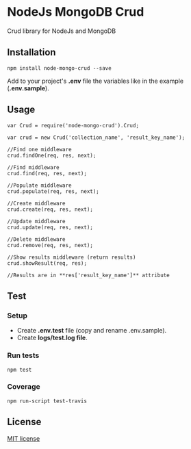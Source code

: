 # NodeJs MongoDB Crud

Crud library for NodeJs and MongoDB

## Installation

```
npm install node-mongo-crud --save
```

Add to your project's **.env** file the variables like in the example (**.env.sample**).

## Usage

```
var Crud = require('node-mongo-crud').Crud;

var crud = new Crud('collection_name', 'result_key_name');

//Find one middleware
crud.findOne(req, res, next);

//Find middleware
crud.find(req, res, next);

//Populate middleware
crud.populate(req, res, next);

//Create middleware
crud.create(req, res, next);

//Update middleware
crud.update(req, res, next);

//Delete middleware
crud.remove(req, res, next);

//Show results middleware (return results)
crud.showResult(req, res);

//Results are in **res['result_key_name']** attribute
```

## Test

### Setup

* Create **.env.test** file (copy and rename .env.sample).
* Create **logs/test.log file**.

### Run tests
```
npm test
```

### Coverage

```
npm run-script test-travis
```

## License

[MIT license](LICENSE)
